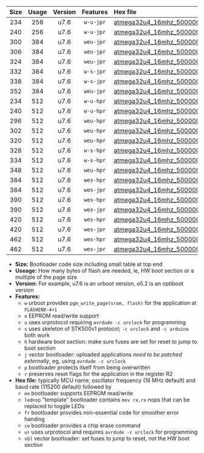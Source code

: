 |Size|Usage|Version|Features|Hex file|
|:-:|:-:|:-:|:-:|:--|
|234|256|u7.6|`w-u-jpr`|[atmega32u4_16mhz_500000bps_ur_vbl.hex](https://raw.githubusercontent.com/stefanrueger/urboot/main/bootloaders/atmega32u4/fcpu_16mhz/500000_bps/atmega32u4_16mhz_500000bps_ur_vbl.hex)|
|240|256|u7.6|`w-u-jpr`|[atmega32u4_16mhz_500000bps_lednop_ur_vbl.hex](https://raw.githubusercontent.com/stefanrueger/urboot/main/bootloaders/atmega32u4/fcpu_16mhz/500000_bps/atmega32u4_16mhz_500000bps_lednop_ur_vbl.hex)|
|300|384|u7.6|`weu-jpr`|[atmega32u4_16mhz_500000bps_ee_ur_vbl.hex](https://raw.githubusercontent.com/stefanrueger/urboot/main/bootloaders/atmega32u4/fcpu_16mhz/500000_bps/atmega32u4_16mhz_500000bps_ee_ur_vbl.hex)|
|306|384|u7.6|`weu-jpr`|[atmega32u4_16mhz_500000bps_ee_lednop_ur_vbl.hex](https://raw.githubusercontent.com/stefanrueger/urboot/main/bootloaders/atmega32u4/fcpu_16mhz/500000_bps/atmega32u4_16mhz_500000bps_ee_lednop_ur_vbl.hex)|
|324|384|u7.6|`weu-jpr`|[atmega32u4_16mhz_500000bps_ee_lednop_fr_ur_vbl.hex](https://raw.githubusercontent.com/stefanrueger/urboot/main/bootloaders/atmega32u4/fcpu_16mhz/500000_bps/atmega32u4_16mhz_500000bps_ee_lednop_fr_ur_vbl.hex)|
|332|384|u7.6|`w-s-jpr`|[atmega32u4_16mhz_500000bps_vbl.hex](https://raw.githubusercontent.com/stefanrueger/urboot/main/bootloaders/atmega32u4/fcpu_16mhz/500000_bps/atmega32u4_16mhz_500000bps_vbl.hex)|
|338|384|u7.6|`w-s-jpr`|[atmega32u4_16mhz_500000bps_lednop_vbl.hex](https://raw.githubusercontent.com/stefanrueger/urboot/main/bootloaders/atmega32u4/fcpu_16mhz/500000_bps/atmega32u4_16mhz_500000bps_lednop_vbl.hex)|
|352|384|u7.6|`weu-jpr`|[atmega32u4_16mhz_500000bps_ee_lednop_fr_ce_ur_vbl.hex](https://raw.githubusercontent.com/stefanrueger/urboot/main/bootloaders/atmega32u4/fcpu_16mhz/500000_bps/atmega32u4_16mhz_500000bps_ee_lednop_fr_ce_ur_vbl.hex)|
|234|512|u7.6|`w-u-hpr`|[atmega32u4_16mhz_500000bps_ur.hex](https://raw.githubusercontent.com/stefanrueger/urboot/main/bootloaders/atmega32u4/fcpu_16mhz/500000_bps/atmega32u4_16mhz_500000bps_ur.hex)|
|240|512|u7.6|`w-u-hpr`|[atmega32u4_16mhz_500000bps_lednop_ur.hex](https://raw.githubusercontent.com/stefanrueger/urboot/main/bootloaders/atmega32u4/fcpu_16mhz/500000_bps/atmega32u4_16mhz_500000bps_lednop_ur.hex)|
|296|512|u7.6|`weu-hpr`|[atmega32u4_16mhz_500000bps_ee_ur.hex](https://raw.githubusercontent.com/stefanrueger/urboot/main/bootloaders/atmega32u4/fcpu_16mhz/500000_bps/atmega32u4_16mhz_500000bps_ee_ur.hex)|
|302|512|u7.6|`weu-hpr`|[atmega32u4_16mhz_500000bps_ee_lednop_ur.hex](https://raw.githubusercontent.com/stefanrueger/urboot/main/bootloaders/atmega32u4/fcpu_16mhz/500000_bps/atmega32u4_16mhz_500000bps_ee_lednop_ur.hex)|
|320|512|u7.6|`weu-hpr`|[atmega32u4_16mhz_500000bps_ee_lednop_fr_ur.hex](https://raw.githubusercontent.com/stefanrueger/urboot/main/bootloaders/atmega32u4/fcpu_16mhz/500000_bps/atmega32u4_16mhz_500000bps_ee_lednop_fr_ur.hex)|
|328|512|u7.6|`w-s-hpr`|[atmega32u4_16mhz_500000bps.hex](https://raw.githubusercontent.com/stefanrueger/urboot/main/bootloaders/atmega32u4/fcpu_16mhz/500000_bps/atmega32u4_16mhz_500000bps.hex)|
|334|512|u7.6|`w-s-hpr`|[atmega32u4_16mhz_500000bps_lednop.hex](https://raw.githubusercontent.com/stefanrueger/urboot/main/bootloaders/atmega32u4/fcpu_16mhz/500000_bps/atmega32u4_16mhz_500000bps_lednop.hex)|
|348|512|u7.6|`weu-hpr`|[atmega32u4_16mhz_500000bps_ee_lednop_fr_ce_ur.hex](https://raw.githubusercontent.com/stefanrueger/urboot/main/bootloaders/atmega32u4/fcpu_16mhz/500000_bps/atmega32u4_16mhz_500000bps_ee_lednop_fr_ce_ur.hex)|
|384|512|u7.6|`wes-hpr`|[atmega32u4_16mhz_500000bps_ee.hex](https://raw.githubusercontent.com/stefanrueger/urboot/main/bootloaders/atmega32u4/fcpu_16mhz/500000_bps/atmega32u4_16mhz_500000bps_ee.hex)|
|384|512|u7.6|`wes-jpr`|[atmega32u4_16mhz_500000bps_ee_vbl.hex](https://raw.githubusercontent.com/stefanrueger/urboot/main/bootloaders/atmega32u4/fcpu_16mhz/500000_bps/atmega32u4_16mhz_500000bps_ee_vbl.hex)|
|390|512|u7.6|`wes-hpr`|[atmega32u4_16mhz_500000bps_ee_lednop.hex](https://raw.githubusercontent.com/stefanrueger/urboot/main/bootloaders/atmega32u4/fcpu_16mhz/500000_bps/atmega32u4_16mhz_500000bps_ee_lednop.hex)|
|390|512|u7.6|`wes-jpr`|[atmega32u4_16mhz_500000bps_ee_lednop_vbl.hex](https://raw.githubusercontent.com/stefanrueger/urboot/main/bootloaders/atmega32u4/fcpu_16mhz/500000_bps/atmega32u4_16mhz_500000bps_ee_lednop_vbl.hex)|
|420|512|u7.6|`wes-hpr`|[atmega32u4_16mhz_500000bps_ee_lednop_fr.hex](https://raw.githubusercontent.com/stefanrueger/urboot/main/bootloaders/atmega32u4/fcpu_16mhz/500000_bps/atmega32u4_16mhz_500000bps_ee_lednop_fr.hex)|
|420|512|u7.6|`wes-jpr`|[atmega32u4_16mhz_500000bps_ee_lednop_fr_vbl.hex](https://raw.githubusercontent.com/stefanrueger/urboot/main/bootloaders/atmega32u4/fcpu_16mhz/500000_bps/atmega32u4_16mhz_500000bps_ee_lednop_fr_vbl.hex)|
|462|512|u7.6|`wes-hpr`|[atmega32u4_16mhz_500000bps_ee_lednop_fr_ce.hex](https://raw.githubusercontent.com/stefanrueger/urboot/main/bootloaders/atmega32u4/fcpu_16mhz/500000_bps/atmega32u4_16mhz_500000bps_ee_lednop_fr_ce.hex)|
|462|512|u7.6|`wes-jpr`|[atmega32u4_16mhz_500000bps_ee_lednop_fr_ce_vbl.hex](https://raw.githubusercontent.com/stefanrueger/urboot/main/bootloaders/atmega32u4/fcpu_16mhz/500000_bps/atmega32u4_16mhz_500000bps_ee_lednop_fr_ce_vbl.hex)|

- **Size:** Bootloader code size including small table at top end
- **Useage:** How many bytes of flash are needed, ie, HW boot section or a multiple of the page size
- **Version:** For example, u7.6 is an urboot version, o5.2 is an optiboot version
- **Features:**
  + `w` urboot provides `pgm_write_page(sram, flash)` for the application at `FLASHEND-4+1`
  + `e` EEPROM read/write support
  + `u` uses urprotocol requiring `avrdude -c urclock` for programming
  + `s` uses skeleton of STK500v1 protocol; `-c urclock` and `-c arduino` both work
  + `h` hardware boot section: make sure fuses are set for reset to jump to boot section
  + `j` vector bootloader: uploaded applications *need to be patched externally*, eg, using `avrdude -c urclock`
  + `p` bootloader protects itself from being overwritten
  + `r` preserves reset flags for the application in the register R2
- **Hex file:** typically MCU name, oscillator frequency (16 MHz default) and baud rate (115200 default) followed by
  + `ee` bootloader supports EEPROM read/write
  + `lednop` "template" bootloader contains `mov rx,rx` nops that can be replaced to toggle LEDs
  + `fr` bootloader provides non-essential code for smoother error handing
  + `ce` bootloader provides a chip erase command
  + `ur` uses urprotocol and requires `avrdude -c urclock` for programming
  + `vbl` vector bootloader: set fuses to jump to reset, not the HW boot section
